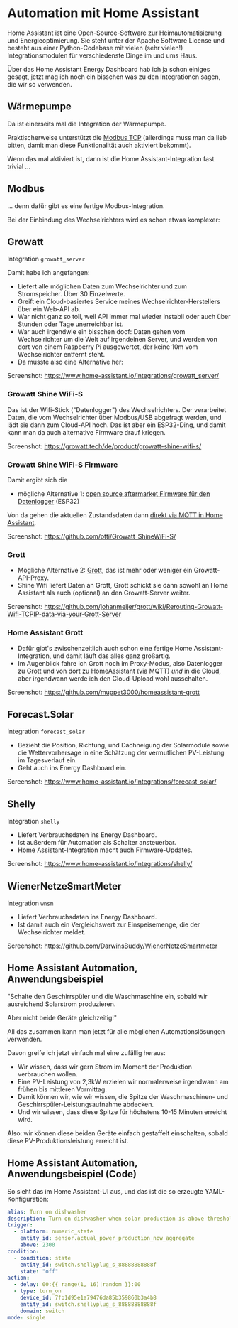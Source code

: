 # Automation mit Home Assistant

<!-- Note -->
Home Assistant ist eine Open-Source-Software zur Heimautomatisierung und Energieoptimierung.
Sie steht unter der Apache Software License und besteht aus einer Python-Codebase mit vielen (sehr vielen!) Integrationsmodulen für verschiedenste Dinge im und ums Haus.

Über das Home Assistant Energy Dashboard hab ich ja schon einiges gesagt, jetzt mag ich noch ein bisschen was zu den Integrationen sagen, die wir so verwenden.


<!-- .slide: data-background-image="images/heat-pump-dashboard.png" data-background-size="contain" -->
## Wärmepumpe <!-- .element class="hidden" -->

<!-- Note -->
Da ist einerseits mal die Integration der Wärmepumpe.

Praktischerweise unterstützt die [Modbus TCP](https://en.wikipedia.org/wiki/Modbus#Modbus_TCP) (allerdings muss man da lieb bitten, damit man diese Funktionalität auch aktiviert bekommt).

Wenn das mal aktiviert ist, dann ist die Home Assistant-Integration fast trivial ...


<!-- .slide: data-background-image="images/ha-modbus.png" data-background-size="contain" -->
## Modbus <!-- .element class="hidden" -->

<!-- Note -->
... denn dafür gibt es eine fertige Modbus-Integration.

Bei der Einbindung des Wechselrichters wird es schon etwas komplexer:


<!-- .slide: data-background-image="images/ha-growatt.png" data-background-size="contain" -->
## Growatt <!-- .element class="hidden" -->

<!-- Note -->
Integration `growatt_server`

Damit habe ich angefangen:

* Liefert alle möglichen Daten zum Wechselrichter und zum Stromspeicher. Über 30 Einzelwerte.
* Greift ein Cloud-basiertes Service meines Wechselrichter-Herstellers über ein Web-API ab.
* War nicht ganz so toll, weil API immer mal wieder instabil oder auch über Stunden oder Tage unerreichbar ist.
* War auch irgendwie ein bisschen doof: Daten gehen vom Wechselrichter um die Welt auf irgendeinen Server, und werden von dort von einem Raspberry Pi ausgewertet, der keine 10m vom Wechselrichter entfernt steht.
* Da musste also eine Alternative her:

Screenshot: <https://www.home-assistant.io/integrations/growatt_server/>


<!-- .slide: data-background-image="images/growatt-shine-wifi-s.png" data-background-size="contain" --> 
### Growatt Shine WiFi-S <!-- .element class="hidden" -->

<!-- Note -->
Das ist der Wifi-Stick ("Datenlogger") des Wechselrichters.
Der verarbeitet Daten, die vom Wechselrichter über Modbus/USB abgefragt werden, und lädt sie dann zum Cloud-API hoch.
Das ist aber ein ESP32-Ding, und damit kann man da auch alternative Firmware drauf kriegen.

Screenshot: https://growatt.tech/de/product/growatt-shine-wifi-s/


<!-- .slide: data-background-image="images/github-growatt-shine.png" data-background-size="contain" --> 
### Growatt Shine WiFi-S Firmware <!-- .element class="hidden" -->

<!-- Note -->
Damit ergibt sich die

* mögliche Alternative  1: [open source aftermarket Firmware für den Datenlogger](https://github.com/otti/Growatt_ShineWiFi-S/) (ESP32)

Von da gehen die aktuellen Zustandsdaten dann [direkt via MQTT in Home Assistant](https://github.com/otti/Growatt_ShineWiFi-S/blob/master/Doc/MQTT.md).

Screenshot: <https://github.com/otti/Growatt_ShineWiFi-S/>


<!-- .slide: data-background-image="images/grott.png" data-background-size="contain" -->
### Grott <!-- .element class="hidden" -->

<!-- Note -->
* Mögliche Alternative 2: [Grott](https://github.com/johanmeijer/grott), das ist mehr oder weniger ein Growatt-API-Proxy.
* Shine Wifi liefert Daten an Grott, Grott schickt sie dann sowohl an Home Assistant als auch (optional) an den Growatt-Server weiter.

Screenshot: <https://github.com/johanmeijer/grott/wiki/Rerouting-Growatt-Wifi-TCPIP-data-via-your-Grott-Server>


<!-- .slide: data-background-image="images/github-homeassistant-grott.png" data-background-size="contain" -->
### Home Assistant Grott <!-- .element class="hidden" -->

<!-- Note -->
* Dafür gibt's zwischenzeitlich auch schon eine fertige Home Assistant-Integration, und damit läuft das alles ganz großartig.
* Im Augenblick fahre ich Grott noch im Proxy-Modus, also Datenlogger zu Grott und von dort zu HomeAssistant (via MQTT) *und* in die Cloud, aber irgendwann werde ich den Cloud-Upload wohl ausschalten.

Screenshot: <https://github.com/muppet3000/homeassistant-grott>


<!-- .slide: data-background-image="images/ha-forecastsolar.png" data-background-size="contain" -->
## Forecast.Solar <!-- .element class="hidden" -->

<!-- Note -->
Integration `forecast_solar`

* Bezieht die Position, Richtung, und Dachneigung der Solarmodule sowie die Wettervorhersage in eine Schätzung der vermutlichen PV-Leistung im Tagesverlauf ein.
* Geht auch ins Energy Dashboard ein.

Screenshot: <https://www.home-assistant.io/integrations/forecast_solar/>


<!-- .slide: data-background-image="images/ha-shelly.png" data-background-size="contain" -->
## Shelly <!-- .element class="hidden" -->

<!-- Note -->
Integration `shelly`

* Liefert Verbrauchsdaten ins Energy Dashboard.
* Ist außerdem für Automation als Schalter ansteuerbar.
* Home Assistant-Integration macht auch Firmware-Updates.

Screenshot: <https://www.home-assistant.io/integrations/shelly/>


<!-- .slide: data-background-image="images/github-wnsm.png" data-background-size="contain" -->
## WienerNetzeSmartMeter <!-- .element class="hidden" -->

<!-- Note -->
Integration `wnsm`

* Liefert Verbrauchsdaten ins Energy Dashboard.
* Ist damit auch ein Vergleichswert zur Einspeisemenge, die der Wechselrichter meldet.

Screenshot: <https://github.com/DarwinsBuddy/WienerNetzeSmartmeter>


## Home Assistant Automation, Anwendungsbeispiel <!-- .element class="hidden" -->

"Schalte den Geschirrspüler und die Waschmaschine ein, sobald wir ausreichend Solarstrom produzieren.

Aber nicht beide Geräte gleichzeitig!"

<!-- Note -->
All das zusammen kann man jetzt für alle möglichen Automationslösungen verwenden.

Davon greife ich jetzt einfach mal eine zufällig heraus:

* Wir wissen, dass wir gern Strom im Moment der Produktion verbrauchen wollen.
* Eine PV-Leistung von 2,3kW erzielen wir normalerweise irgendwann am frühen bis mittleren Vormittag.
* Damit können wir, wie wir wissen, die Spitze der Waschmaschinen- und Geschirrspüler-Leistungsaufnahme abdecken.
* Und wir wissen, dass diese Spitze für höchstens 10-15 Minuten erreicht wird.

Also: wir können diese beiden Geräte einfach gestaffelt einschalten, sobald diese PV-Produktionsleistung erreicht ist. 


<!-- .slide: data-background-image="images/ha-trigger-on-pv.png" data-background-size="contain" -->
## Home Assistant Automation, Anwendungsbeispiel (Code) <!-- .element class="hidden" -->

<!-- Note -->
So sieht das im Home Assistant-UI aus, und das ist die so erzeugte YAML-Konfiguration:

```yaml
alias: Turn on dishwasher
description: Turn on dishwasher when solar production is above threshold
trigger:
  - platform: numeric_state
    entity_id: sensor.actual_power_production_now_aggregate
    above: 2300
condition:
  - condition: state
    entity_id: switch.shellyplug_s_88888888888f
    state: "off"
action:
  - delay: 00:{{ range(1, 16)|random }}:00
  - type: turn_on
    device_id: 7fb1d95e1a79476da85b359860b3a4b8
    entity_id: switch.shellyplug_s_88888888888f
    domain: switch
mode: single
```
